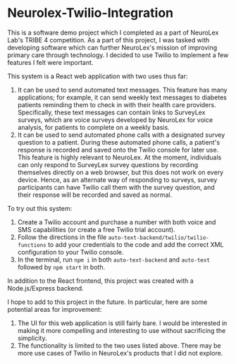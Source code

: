 # Neurolex-Twilio-Integration
This is a software demo project which I completed as a part of NeuroLex Lab's TRIBE 4 competition. As a part of this project, I was tasked with developing software which can further NeuroLex's mission of improving primary care through technology. I decided to use Twilio to implement a few features I felt were important.

This system is a React web application with two uses thus far:
1. It can be used to send automated text messages. This feature has many applications; for example, it can send weekly text messages to diabetes patients reminding them to check in with their health care providers. Specifically, these text messages can contain links to SurveyLex surveys, which are voice surveys developed by NeuroLex for voice analysis, for patients to complete on a weekly basis.
2. It can be used to send automated phone calls with a designated survey question to a patient. During these automated phone calls, a patient's response is recorded and saved onto the Twilio console for later use. This feature is highly relevant to NeuroLex. At the moment, individuals can only respond to SurveyLex survey questions by recording themselves directly on a web browser, but this does not work on every device. Hence, as an alternate way of responding to surveys, survey participants can have Twilio call them with the survey question, and their response will be recorded and saved as normal.

To try out this system:
1. Create a Twilio account and purchase a number with both voice and SMS capabilities (or create a free Twilio trial account).
2. Follow the directions in the file `auto-text-backend/twilio/twilio-functions` to add your credentials to the code and add the correct XML configuration to your Twilio console.
3. In the terminal, run `npm i` in both `auto-text-backend` and `auto-text` followed by `npm start` in both.

In addition to the React frontend, this project was created with a Node.js/Express backend.

I hope to add to this project in the future. In particular, here are some potential areas for improvement:

1. The UI for this web application is still fairly bare. I would be interested in making it more compelling and interesting to use without sacrificing the simplicity.
2. The functionality is limited to the two uses listed above. There may be more use cases of Twilio in NeuroLex's products that I did not explore.
